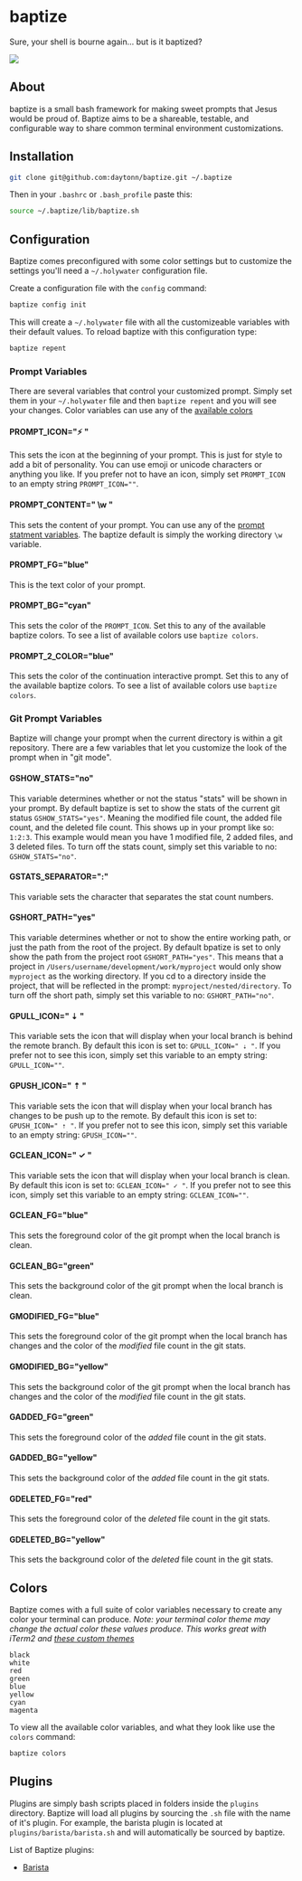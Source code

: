 baptize
=======

Sure, your shell is bourne again... but is it baptized?

![](https://raw.githubusercontent.com/daytonn/baptize/master/jesus-loves-baptize.png)

About
-----
baptize is a small bash framework for making sweet prompts that Jesus would be proud of. Baptize aims to be a shareable, testable, and configurable way to share common terminal environment customizations.

Installation
------------

```sh
git clone git@github.com:daytonn/baptize.git ~/.baptize
```

Then in your `.bashrc` or `.bash_profile` paste this:

```sh
source ~/.baptize/lib/baptize.sh
```

Configuration
-------------

Baptize comes preconfigured with some color settings but to customize the settings you'll need a `~/.holywater` configuration file.

Create a configuration file with the `config` command:

```sh
baptize config init
```

This will create a `~/.holywater` file with all the customizeable variables with their default values. To reload baptize with this configuration type:

```sh
baptize repent
```

### Prompt Variables

There are several variables that control your customized prompt. Simply set them in your `~/.holywater` file and then `baptize repent` and you will see your changes. Color variables can use any of the [available colors](#colors)

#### PROMPT_ICON="⚡ "

This sets the icon at the beginning of your prompt. This is just for style to add a bit of personality. You can use emoji or unicode characters or anything you like. If you prefer not to have an icon, simply set `PROMPT_ICON` to an empty string `PROMPT_ICON=""`.

#### PROMPT_CONTENT=" \w "

This sets the content of your prompt. You can use any of the [prompt statment variables](http://ss64.com/bash/syntax-prompt.html). The baptize default is simply the working directory `\w` variable.

#### PROMPT_FG="blue"

This is the text color of your prompt.

#### PROMPT_BG="cyan"

This sets the color of the `PROMPT_ICON`. Set this to any of the available baptize colors. To see a list of available colors use `baptize colors`.

#### PROMPT\_2_COLOR="blue"

This sets the color of the continuation interactive prompt. Set this to any of the available baptize colors. To see a list of available colors use `baptize colors`.

### Git Prompt Variables

Baptize will change your prompt when the current directory is within a git repository. There are a few variables that let you customize the look of the prompt when in "git mode".


#### GSHOW_STATS="no"

This variable determines whether or not the status "stats" will be shown in your prompt. By default baptize is set to show the stats of the current git status `GSHOW_STATS="yes"`. Meaning the modified file count, the added file count, and the deleted file count. This shows up in your prompt like so: `1:2:3`. This example would mean you have 1 modified file, 2 added files, and 3 deleted files. To turn off the stats count, simply set this variable to no: `GSHOW_STATS="no"`.

#### GSTATS_SEPARATOR=":"

This variable sets the character that separates the stat count numbers.

#### GSHORT_PATH="yes"

This variable determines whether or not to show the entire working path, or just the path from the root of the project. By default bpatize is set to only show the path from the project root `GSHORT_PATH="yes"`. This means that a project in `/Users/username/development/work/myproject` would only show `myproject` as the working directory. If you cd to a directory inside the project, that will be reflected in the prompt: `myproject/nested/directory`. To turn off the short path, simply set this variable to no: `GSHORT_PATH="no"`.

#### GPULL_ICON=" ⇣ "

This variable sets the icon that will display when your local branch is behind the remote branch. By default this icon is set to: `GPULL_ICON=" ⇣ "`. If you prefer not to see this icon, simply set this variable to an empty string: `GPULL_ICON=""`.

#### GPUSH_ICON=" ⇡ "

This variable sets the icon that will display when your local branch has changes to be push up to the remote. By default this icon is set to: `GPUSH_ICON=" ⇡ "`. If you prefer not to see this icon, simply set this variable to an empty string: `GPUSH_ICON=""`.

#### GCLEAN_ICON=" ✓ "

This variable sets the icon that will display when your local branch is clean. By default this icon is set to: `GCLEAN_ICON=" ✓ "`. If you prefer not to see this icon, simply set this variable to an empty string: `GCLEAN_ICON=""`.

#### GCLEAN_FG="blue"

This sets the foreground color of the git prompt when the local branch is clean.

#### GCLEAN_BG="green"

This sets the background color of the git prompt when the local branch is clean.

#### GMODIFIED_FG="blue"

This sets the foreground color of the git prompt when the local branch has changes and the color of the _modified_ file count in the git stats.

#### GMODIFIED_BG="yellow"

This sets the background color of the git prompt when the local branch has changes and the color of the _modified_ file count in the git stats.

#### GADDED_FG="green"

This sets the foreground color of the _added_ file count in the git stats.

#### GADDED_BG="yellow"

This sets the background color of the _added_ file count in the git stats.

#### GDELETED_FG="red"

This sets the foreground color of the _deleted_ file count in the git stats.

#### GDELETED_BG="yellow"

This sets the background color of the _deleted_ file count in the git stats.

Colors
------

Baptize comes with a full suite of color variables necessary to create any color your terminal can produce. _Note: your terminal color theme may change the actual color these values produce. This works great with iTerm2 and [these custom themes](http://iterm2colorschemes.com/)_

```
black
white
red
green
blue
yellow
cyan
magenta
```

To view all the available color variables, and what they look like use the `colors` command:

```sh
baptize colors
```

Plugins
-------

Plugins are simply bash scripts placed in folders inside the `plugins` directory. Baptize will load all plugins by sourcing the `.sh` file with the name of it's plugin. For example, the barista plugin is located at `plugins/barista/barista.sh` and will automatically be sourced by baptize.

List of Baptize plugins:

* [Barista](http://github.com/daytonn/barista)
